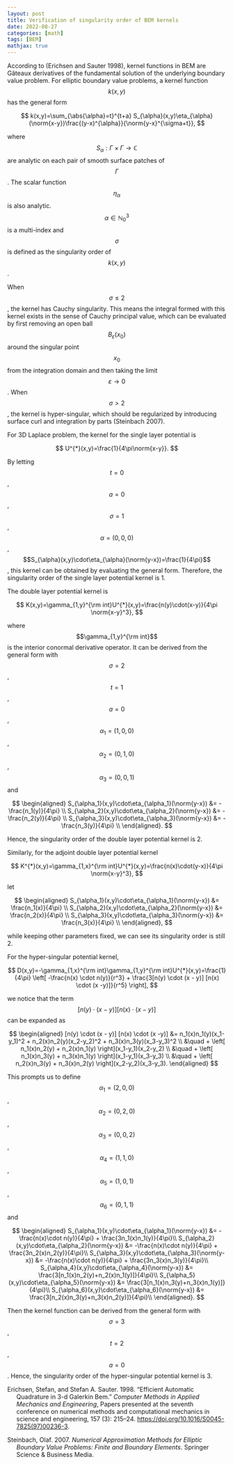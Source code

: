 ```yaml
---
layout: post
title: Verification of singularity order of BEM kernels
date: 2022-08-27
categories: [math]
tags: [BEM]
mathjax: true
---
```


According to (Erichsen and Sauter 1998), kernel functions in BEM are
Gâteaux derivatives of the fundamental solution of the underlying
boundary value problem. For elliptic boundary value problems, a kernel
function $$k(x,y)$$ has the general form

$$
k(x,y)=\sum_{\abs{\alpha}=t}^{t+a} S_{\alpha}(x,y)\eta_{\alpha}(\norm{x-y})\frac{(y-x)^{\alpha}}{\norm{y-x}^{\sigma+t}},
$$

where $$S_{\alpha}: \Gamma\times\Gamma \rightarrow \mathbb{C}$$ are
analytic on each pair of smooth surface patches of $$\Gamma$$. The
scalar function $$\eta_{\alpha}$$ is also analytic.
$$\alpha\in \mathbb{N}_0^3$$ is a multi-index and $$\sigma$$ is defined
as the singularity order of $$k(x,y)$$.

When $$\sigma\leq 2$$, the kernel has Cauchy singularity. This means the
integral formed with this kernel exists in the sense of Cauchy principal
value, which can be evaluated by first removing an open ball
$$B_{\varepsilon}(x_0)$$ around the singular point $$x_0$$ from the
integration domain and then taking the limit
$$\varepsilon \rightarrow 0$$. When $$\sigma>2$$, the kernel is
hyper-singular, which should be regularized by introducing surface curl
and integration by parts (Steinbach 2007).

For 3D Laplace problem, the kernel for the single layer potential is

$$
U^{*}(x,y)=\frac{1}{4\pi\norm{x-y}}.
$$

 By letting $$t=0$$, $$a=0$$,
$$\sigma=1$$, $$\alpha=(0,0,0)$$,
$$S_{\alpha}(x,y)\cdot\eta_{\alpha}(\norm{y-x})=\frac{1}{4\pi}$$, this
kernel can be obtained by evaluating the general form. Therefore, the
singularity order of the single layer potential kernel is 1.

The double layer potential kernel is

$$
K(x,y)=\gamma_{1,y}^{\rm int}U^{*}(x,y)=\frac{n(y)\cdot(x-y)}{4\pi \norm{x-y}^3},
$$

where $$\gamma_{1,y}^{\rm int}$$ is the interior conormal derivative
operator. It can be derived from the general form with $$\sigma=2$$,
$$t=1$$, $$a=0$$, $$\alpha_1=(1,0,0)$$, $$\alpha_2=(0,1,0)$$,
$$\alpha_3=(0,0,1)$$ and 

$$
\begin{aligned}
S_{\alpha_1}(x,y)\cdot\eta_{\alpha_1}(\norm{y-x}) &= -\frac{n_1(y)}{4\pi} \\
S_{\alpha_2}(x,y)\cdot\eta_{\alpha_2}(\norm{y-x}) &= -\frac{n_2(y)}{4\pi} \\
S_{\alpha_3}(x,y)\cdot\eta_{\alpha_3}(\norm{y-x}) &= -\frac{n_3(y)}{4\pi} \\
\end{aligned}.
$$

 Hence, the singularity order of the double layer
potential kernel is 2.

Similarly, for the adjoint double layer potential kernel


$$
K^{*}(x,y)=\gamma_{1,x}^{\rm int}U^{*}(x,y)=\frac{n(x)\cdot(y-x)}{4\pi \norm{x-y}^3},
$$

let 

$$
\begin{aligned}
S_{\alpha_1}(x,y)\cdot\eta_{\alpha_1}(\norm{y-x}) &= \frac{n_1(x)}{4\pi} \\
S_{\alpha_2}(x,y)\cdot\eta_{\alpha_2}(\norm{y-x}) &= \frac{n_2(x)}{4\pi} \\
S_{\alpha_3}(x,y)\cdot\eta_{\alpha_3}(\norm{y-x}) &= \frac{n_3(x)}{4\pi} \\
\end{aligned},
$$

 while keeping other parameters fixed, we can see its
singularity order is still 2.

For the hyper-singular potential kernel,

$$
D(x,y)=-\gamma_{1,x}^{\rm int}\gamma_{1,y}^{\rm int}U^{*}(x,y)=\frac{1}{4\pi} \left[ -\frac{n(x) \cdot n(y)}{r^3} + \frac{3[n(y) \cdot (x - y)] [n(x) \cdot (x -y)]}{r^5} \right],
$$

we notice that the term $$[n(y) \cdot (x - y)] [n(x) \cdot (x -y)]$$ can
be expanded as 

$$
\begin{aligned}
[n(y) \cdot (x - y)] [n(x) \cdot (x -y)] &= n_1(x)n_1(y)(x_1-y_1)^2 + n_2(x)n_2(y)(x_2-y_2)^2 + n_3(x)n_3(y)(x_3-y_3)^2 \\
&\quad + \left[ n_1(x)n_2(y) + n_2(x)n_1(y) \right](x_1-y_1)(x_2-y_2) \\
&\quad + \left[ n_1(x)n_3(y) + n_3(x)n_1(y) \right](x_1-y_1)(x_3-y_3) \\
&\quad + \left[ n_2(x)n_3(y) + n_3(x)n_2(y) \right](x_2-y_2)(x_3-y_3).
\end{aligned}
$$

 This prompts us to define $$\alpha_1=(2,0,0)$$,
$$\alpha_2=(0,2,0)$$, $$\alpha_3=(0,0,2)$$, $$\alpha_4=(1,1,0)$$,
$$\alpha_5=(1,0,1)$$, $$\alpha_6=(0,1,1)$$ and 

$$
\begin{aligned}
S_{\alpha_1}(x,y)\cdot\eta_{\alpha_1}(\norm{y-x}) &= -\frac{n(x)\cdot n(y)}{4\pi} + \frac{3n_1(x)n_1(y)}{4\pi}\\
S_{\alpha_2}(x,y)\cdot\eta_{\alpha_2}(\norm{y-x}) &= -\frac{n(x)\cdot n(y)}{4\pi} + \frac{3n_2(x)n_2(y)}{4\pi}\\
S_{\alpha_3}(x,y)\cdot\eta_{\alpha_3}(\norm{y-x}) &= -\frac{n(x)\cdot n(y)}{4\pi} + \frac{3n_3(x)n_3(y)}{4\pi}\\
S_{\alpha_4}(x,y)\cdot\eta_{\alpha_4}(\norm{y-x}) &= \frac{3[n_1(x)n_2(y)+n_2(x)n_1(y)]}{4\pi}\\
S_{\alpha_5}(x,y)\cdot\eta_{\alpha_5}(\norm{y-x}) &= \frac{3[n_1(x)n_3(y)+n_3(x)n_1(y)]}{4\pi}\\
S_{\alpha_6}(x,y)\cdot\eta_{\alpha_6}(\norm{y-x}) &= \frac{3[n_2(x)n_3(y)+n_3(x)n_2(y)]}{4\pi}\\
\end{aligned}.
$$

Then the kernel function can be derived from the general form with
$$\sigma=3$$, $$t=2$$, $$a=0$$. Hence, the singularity order of the
hyper-singular potential kernel is 3.

<div id="refs" class="references hanging-indent">

<div id="ref-ErichsenEfficient1998">

Erichsen, Stefan, and Stefan A. Sauter. 1998. “Efficient Automatic
Quadrature in 3-d Galerkin Bem.” *Computer Methods in Applied Mechanics
and Engineering*, Papers presented at the seventh conference on
numerical methods and computational mechanics in science and
engineering, 157 (3): 215–24.
<https://doi.org/10.1016/S0045-7825(97)00236-3>.

</div>

<div id="ref-SteinbachNumerical2007">

Steinbach, Olaf. 2007. *Numerical Approximation Methods for Elliptic
Boundary Value Problems: Finite and Boundary Elements*. Springer Science
& Business Media.

</div>

</div>
